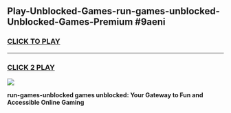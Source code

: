 
## Play-Unblocked-Games-run-games-unblocked-Unblocked-Games-Premium #9aeni
<h3>
<a href="https://premium.freeplayer.one?title=run-games-unblocked&ref=12M">CLICK TO PLAY</a></h3>
<hr>

<h3>
<a href="https://premium.freeplayer.one?title=run-games-unblocked&ref=12M">CLICK 2 PLAY</a>
  
</h3>

<a href="https://premium.freeplayer.one?title=run-games-unblocked&ref=12M"><img src="https://clearcache.store/games.png"></a>


**run-games-unblocked games unblocked: Your Gateway to Fun and Accessible Online Gaming**
